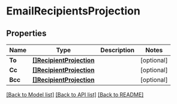 # EmailRecipientsProjection

## Properties

Name | Type | Description | Notes
------------ | ------------- | ------------- | -------------
**To** | [**[]RecipientProjection**](RecipientProjection) |  | [optional] 
**Cc** | [**[]RecipientProjection**](RecipientProjection) |  | [optional] 
**Bcc** | [**[]RecipientProjection**](RecipientProjection) |  | [optional] 

[[Back to Model list]](../README#documentation-for-models) [[Back to API list]](../README#documentation-for-api-endpoints) [[Back to README]](../README)



